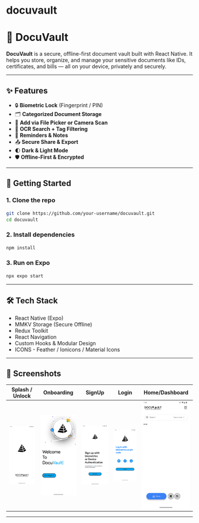 # docuvault

# 🔐 DocuVault

**DocuVault** is a secure, offline-first document vault built with React Native. It helps you store, organize, and manage your sensitive documents like IDs, certificates, and bills — all on your device, privately and securely.

---

## ✨ Features

- 🔒 **Biometric Lock** (Fingerprint / PIN)
- 🗂️ **Categorized Document Storage**
- 📂 **Add via File Picker or Camera Scan**
- 🔎 **OCR Search + Tag Filtering**
- 📅 **Reminders & Notes**
- 📤 **Secure Share & Export**
- 🌓 **Dark & Light Mode**
- 🛡️ **Offline-First & Encrypted**

---

## 🚀 Getting Started

### 1. Clone the repo

```bash
git clone https://github.com/your-username/docuvault.git
cd docuvault
```

### 2. Install dependencies

```bash
npm install
```

### 3. Run on Expo

```bash
npx expo start
```

---

## 🛠 Tech Stack

- React Native (Expo)
- MMKV Storage (Secure Offline)
- Redux Toolkit
- React Navigation
- Custom Hooks & Modular Design
- ICONS - Feather / Ionicons / Material Icons

---

## 📸 Screenshots

| Splash / Unlock                                     | Onboarding                                          | SignUp                                              | Login                                               | Home/Dashboard                                      |
| --------------------------------------------------- | --------------------------------------------------- | --------------------------------------------------- | --------------------------------------------------- | --------------------------------------------------- |
| <img src="./assets/screenshots/1.png" width="180"/> | <img src="./assets/screenshots/2.png" width="180"/> | <img src="./assets/screenshots/3.png" width="180"/> | <img src="./assets/screenshots/4.png" width="180"/> | <img src="./assets/screenshots/5.png" width="180"/> |

---
